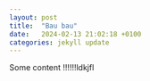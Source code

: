 ```yaml
---
layout: post
title:  "Bau bau"
date:   2024-02-13 21:02:18 +0100
categories: jekyll update
---
```


Some content !!!!!!ldkjfl
